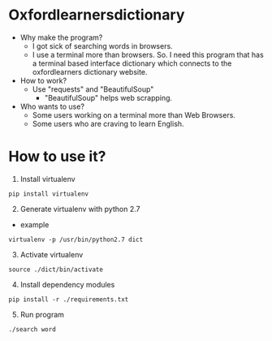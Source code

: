 # Oxfordlearnersdictionary

* Why make the program?
    * I got sick of searching words in browsers.
    * I use a terminal more than browsers. So. I need this program
      that has a terminal based interface dictionary which connects
      to the oxfordlearners dictionary website.
* How to work?
    * Use "requests" and "BeautifulSoup"
        * "BeautifulSoup" helps web scrapping.
* Who wants to use?
    * Some users working on a terminal more than Web Browsers.
    * Some users who are craving to learn English.


# How to use it?

1. Install virtualenv

```
pip install virtualenv
```

2. Generate virtualenv with python 2.7

* example

```
virtualenv -p /usr/bin/python2.7 dict
```

3. Activate virtualenv

```
source ./dict/bin/activate
```

4. Install dependency modules

```
pip install -r ./requirements.txt
```

5. Run program

```
./search word
```
